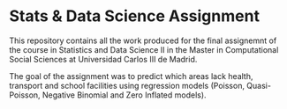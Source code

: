 # Stats & Data Science Assignment
This repository contains all the work produced for the final assignemnt of the course in Statistics and Data Science II in the Master in Computational Social Sciences at Universidad Carlos III de Madrid.

The goal of the assignment was to predict which areas lack health, transport and school facilities using regression models (Poisson, Quasi-Poisson, Negative Binomial and Zero Inflated models).
